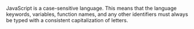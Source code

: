 JavaScript is a case-sensitive language. This means that the language keywords, variables, function names, and any other identifiers must always be typed with a consistent capitalization of letters.
